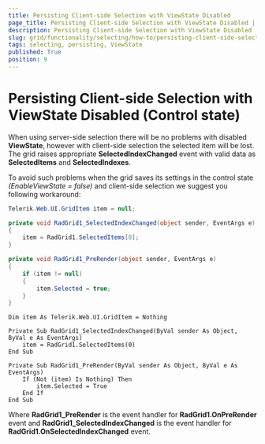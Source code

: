 ```yaml
---
title: Persisting Client-side Selection with ViewState Disabled
page_title: Persisting Client-side Selection with ViewState Disabled | RadGrid for ASP.NET AJAX Documentation
description: Persisting Client-side Selection with ViewState Disabled
slug: grid/functionality/selecting/how-to/persisting-client-side-selection-with-disabled-viewstate
tags: selecting, persisting, ViewState
published: True
position: 9
---
```


# Persisting Client-side Selection with ViewState Disabled (Control state)

When using server-side selection there will be no problems with disabled **ViewState**, however with client-side selection the selected item will be lost. The grid raises appropriate **SelectedIndexChanged** event with valid data as **SelectedItems** and **SelectedIndexes**.

To avoid such problems when the grid saves its settings in the control state *(EnableViewState = false)* and client-side selection we suggest you following workaround:

````C#
Telerik.Web.UI.GridItem item = null;

private void RadGrid1_SelectedIndexChanged(object sender, EventArgs e)
{
    item = RadGrid1.SelectedItems[0];
}

private void RadGrid1_PreRender(object sender, EventArgs e)
{
    if (item != null)
    {
        item.Selected = true;
    }
}
````
````VB
Dim item As Telerik.Web.UI.GridItem = Nothing

Private Sub RadGrid1_SelectedIndexChanged(ByVal sender As Object, ByVal e As EventArgs)
    item = RadGrid1.SelectedItems(0)
End Sub

Private Sub RadGrid1_PreRender(ByVal sender As Object, ByVal e As EventArgs)
    If (Not (item) Is Nothing) Then
        item.Selected = True
    End If
End Sub
````

Where **RadGrid1_PreRender** is the event handler for **RadGrid1.OnPreRender** event and **RadGrid1_SelectedIndexChanged** is the event handler for **RadGrid1.OnSelectedIndexChanged** event.
